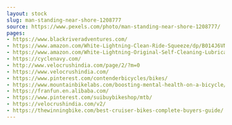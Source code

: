 ```yaml
---
layout: stock
slug: man-standing-near-shore-1208777
source: https://www.pexels.com/photo/man-standing-near-shore-1208777/
pages:
- https://www.blackriveradventures.com/
- https://www.amazon.com/White-Lightning-Clean-Ride-Squeeze/dp/B014J6VNK6
- https://www.amazon.com/White-Lightning-Original-Self-Cleaning-Lubricant/dp/B000C14HL0
- https://cyclenavy.com/
- http://www.velocrushindia.com/page/2/?m=0
- https://www.velocrushindia.com/
- https://www.pinterest.com/contenderbicycles/bikes/
- https://www.mountainbikelabs.com/boosting-mental-health-on-a-bicycle/
- https://franfun.en.alibaba.com/
- https://www.pinterest.com/suibuybikeshop/mtb/
- https://velocrushindia.com/v2/
- https://thewinningbike.com/best-cruiser-bikes-complete-buyers-guide/
---
```

